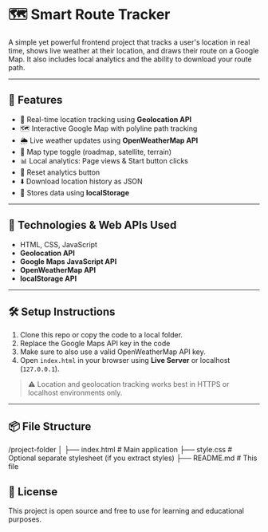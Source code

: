 # 🗺️ Smart Route Tracker

A simple yet powerful frontend project that tracks a user's location in real time, shows live weather at their location, and draws their route on a Google Map. It also includes local analytics and the ability to download your route path.

---

## 🚀 Features

- 📍 Real-time location tracking using **Geolocation API**
- 🗺️ Interactive Google Map with polyline path tracking
- 🌦️ Live weather updates using **OpenWeatherMap API**
- 🔄 Map type toggle (roadmap, satellite, terrain)
- 📊 Local analytics: Page views & Start button clicks
- 🧹 Reset analytics button
- ⬇️ Download location history as JSON
- 🧠 Stores data using **localStorage**

---

## 🧰 Technologies & Web APIs Used

- HTML, CSS, JavaScript
- **Geolocation API**
- **Google Maps JavaScript API**
- **OpenWeatherMap API**
- **localStorage API**

---

## 🛠️ Setup Instructions

1. Clone this repo or copy the code to a local folder.
2. Replace the Google Maps API key in the code
3. Make sure to also use a valid OpenWeatherMap API key.
4. Open `index.html` in your browser using **Live Server** or localhost (`127.0.0.1`).

> ⚠️ Location and geolocation tracking works best in HTTPS or localhost environments only.

---

## 📦 File Structure

/project-folder
│
├── index.html # Main application
├── style.css # Optional separate stylesheet (if you extract styles)
├── README.md # This file

## 📄 License

This project is open source and free to use for learning and educational purposes.